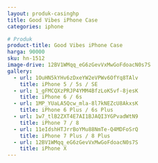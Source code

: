 ```yaml
---
layout: produk-casinghp
title: Good Vibes iPhone Case
categories: iphone

# Produk
product-title: Good Vibes iPhone Case
harga: 90000
sku: hn-1512
image-drive: 12BV1WMqq_eG6zGevVxMwGoFdoacN0s7S
gallery:
  - url: 1OuHN5kYHv6zDxeYW2eVPWv6OfYq8TAlv
    title: iPhone 5 / 5s / SE
  - url: 1_gFMCQXzPRJP4YMM4BfzLoK5vf-8jesK
    title: iPhone 6 / 6s
  - url: 1MP_YUaLA5Qcw_mla-8l7kNEZcU8AkxsK
    title: iPhone 6 Plus / 6s Plus
  - url: 1w7_tlB2ZXT4E7AI1BJAQI3YGPvadWtN9
    title: iPhone 7 / 8
  - url: 11eIdshHTJrrBoYMu88NmTe-Q4MDFoSrQ
    title: iPhone 7 Plus / 8 Plus
  - url: 12BV1WMqq_eG6zGevVxMwGoFdoacN0s7S
    title: iPhone X
---
```

